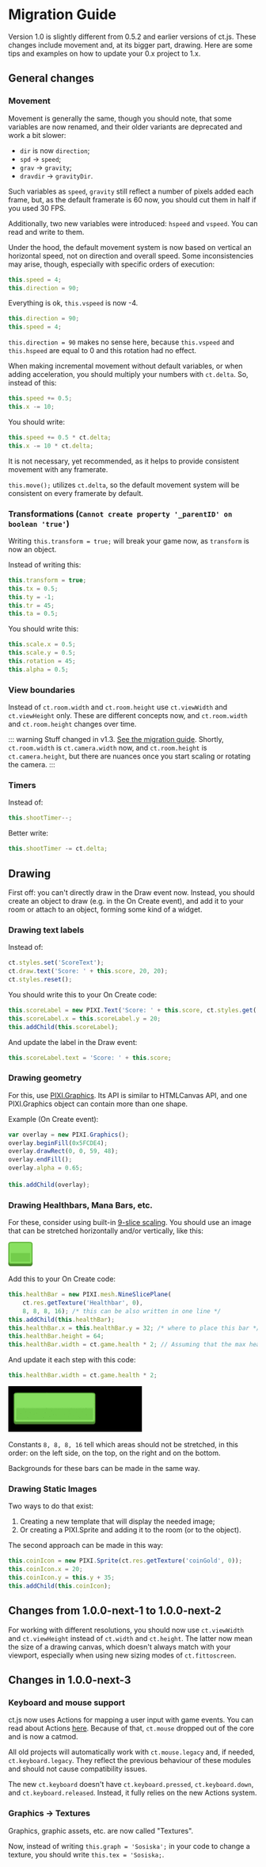 # Migration Guide

Version 1.0 is slightly different from 0.5.2 and earlier versions of ct.js. These changes include movement and, at its bigger part, drawing. Here are some tips and examples on how to update your 0.x project to 1.x.

## General changes

### Movement

Movement is generally the same, though you should note, that some variables are now renamed, and their older variants are deprecated and work a bit slower:

* `dir` is now `direction`;
* `spd` → `speed`;
* `grav` → `gravity`;
* `dravdir` → `gravityDir`.

Such variables as `speed`, `gravity` still reflect a number of pixels added each frame, but, as the default framerate is 60 now, you should cut them in half if you used 30 FPS.

Additionally, two new variables were introduced: `hspeed` and `vspeed`. You can read and write to them.

Under the hood, the default movement system is now based on vertical an horizontal speed, not on direction and overall speed. Some inconsistencies may arise, though, especially with specific orders of execution:

```js
this.speed = 4;
this.direction = 90;
```

Everything is ok, `this.vspeed` is now -4.

```js
this.direction = 90;
this.speed = 4;
```

`this.direction = 90` makes no sense here, because `this.vspeed` and `this.hspeed` are equal to 0 and this rotation had no effect.

When making incremental movement without default variables, or when adding acceleration, you should multiply your numbers with `ct.delta`. So, instead of this:

```js
this.speed += 0.5;
this.x -= 10;
```

You should write:

```js
this.speed += 0.5 * ct.delta;
this.x -= 10 * ct.delta;
```

It is not necessary, yet recommended, as it helps to provide consistent movement with any framerate. 

`this.move();` utilizes `ct.delta`, so the default movement system will be consistent on every framerate by default.

### Transformations (`Cannot create property '_parentID' on boolean 'true'`)

Writing `this.transform = true;` will break your game now, as `transform` is now an object.

Instead of writing this:

```js
this.transform = true;
this.tx = 0.5;
this.ty = -1;
this.tr = 45;
this.ta = 0.5;
```

You should write this:

```js
this.scale.x = 0.5;
this.scale.y = 0.5;
this.rotation = 45;
this.alpha = 0.5;
```

### View boundaries

Instead of `ct.room.width` and `ct.room.height` use `ct.viewWidth` and `ct.viewHeight` only. These are different concepts now, and `ct.room.width` and `ct.room.height` changes over time.

::: warning
Stuff changed in v1.3. [See the migration guide](/migration-1.2to1.3.html). Shortly, `ct.room.width` is `ct.camera.width` now, and `ct.room.height` is `ct.camera.height`, but there are nuances once you start scaling or rotating the camera.
:::

### Timers
Instead of:

```js
this.shootTimer--;
```

Better write:

```js
this.shootTimer -= ct.delta;
```

## Drawing

First off: you can't directly draw in the Draw event now. Instead, you should create an object to draw (e.g. in the On Create event), and add it to your room or attach to an object, forming some kind of a widget.

### Drawing text labels

Instead of:

```js
ct.styles.set('ScoreText');
ct.draw.text('Score: ' + this.score, 20, 20);
ct.styles.reset();
```

You should write this to your On Create code:

```js
this.scoreLabel = new PIXI.Text('Score: ' + this.score, ct.styles.get('ScoreText'));
this.scoreLabel.x = this.scoreLabel.y = 20;
this.addChild(this.scoreLabel);
```

And update the label in the Draw event:

```js
this.scoreLabel.text = 'Score: ' + this.score;
```

### Drawing geometry

For this, use [PIXI.Graphics](https://pixijs.download/release/docs/PIXI.Graphics.html). Its API is similar to HTMLCanvas API, and one PIXI.Graphics object can contain more than one shape.

Example (On Create event):

```js
var overlay = new PIXI.Graphics();
overlay.beginFill(0x5FCDE4);
overlay.drawRect(0, 0, 59, 48);
overlay.endFill();
overlay.alpha = 0.65;

this.addChild(overlay);
```

### Drawing Healthbars, Mana Bars, etc.

For these, consider using built-in [9-slice scaling](https://en.wikipedia.org/wiki/9-slice_scaling). You should use an image that can be stretched horizontally and/or vertically, like this:

![](./images/migrationBarSource.png)

Add this to your On Create code:

```js
this.healthBar = new PIXI.mesh.NineSlicePlane(
    ct.res.getTexture('Healthbar', 0),
    8, 8, 8, 16); /* this can be also written in one line */
this.addChild(this.healthBar);
this.healthBar.x = this.healthBar.y = 32; /* where to place this bar */
this.healthBar.height = 64;
this.healthBar.width = ct.game.health * 2; // Assuming that the max health is 100 and you want 100×2 = 200px wide bar
```

And update it each step with this code:	

```js
this.healthBar.width = ct.game.health * 2;
```

![](./images/migrationBars.gif)

Constants `8, 8, 8, 16` tell which areas should not be stretched, in this order: on the left side, on the top, on the right and on the bottom.

Backgrounds for these bars can be made in the same way.

### Drawing Static Images

Two ways to do that exist:

1. Creating a new template that will display the needed image;
2. Or creating a PIXI.Sprite and adding it to the room (or to the object).

The second approach can be made in this way:

```js
this.coinIcon = new PIXI.Sprite(ct.res.getTexture('coinGold', 0));
this.coinIcon.x = 20;
this.coinIcon.y = this.y + 35;
this.addChild(this.coinIcon);
```

## Changes from 1.0.0-next-1 to 1.0.0-next-2

For working with different resolutions, you should now use `ct.viewWidth` and `ct.viewHeight` instead of `ct.width` and `ct.height`. The latter now mean the size of a drawing canvas, which doesn't always match with your viewport, especially when using new sizing modes of `ct.fittoscreen`.

## Changes in 1.0.0-next-3

### Keyboard and mouse support

ct.js now uses Actions for mapping a user input with game events. You can read about Actions [here](/actions.html). Because of that, `ct.mouse` dropped out of the core and is now a catmod.

All old projects will automatically work with `ct.mouse.legacy` and, if needed, `ct.keyboard.legacy`. They reflect the previous behaviour of these modules and should not cause compatibility issues.

The new `ct.keyboard` doesn't have `ct.keyboard.pressed`, `ct.keyboard.down`, and `ct.keyboard.released`. Instead, it fully relies on the new Actions system.

### Graphics -> Textures

Graphics, graphic assets, etc. are now called "Textures".

Now, instead of writing `this.graph = 'Sosiska';` in your code to change a texture, you should write `this.tex = 'Sosiska;`.